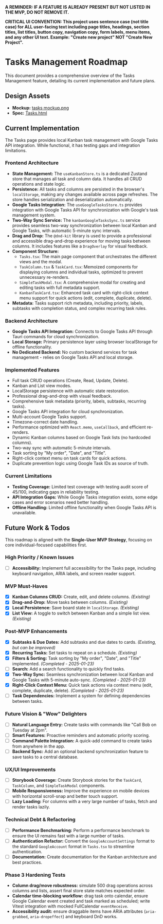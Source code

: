 **A REMINDER: IF A FEATURE IS ALREADY PRESENT BUT NOT LISTED IN THE MVP, DO NOT REMOVE IT.**

**CRITICAL UI CONVENTION: This project uses sentence case (not title case) for ALL user-facing text including page titles, headings, section titles, list titles, button copy, navigation copy, form labels, menu items, and any other UI text. Example: "Create new project" NOT "Create New Project".**

# Tasks Management Roadmap

This document provides a comprehensive overview of the Tasks Management feature, detailing its current implementation and future plans.

## Design Assets

- **Mockup:** [tasks mockup.png](../../design/mockups/tasks%20mockup.png)
- **Spec:** [Tasks.html](../../design/specs/Tasks.html)

## Current Implementation

The Tasks page provides local Kanban task management with Google Tasks API integration. While functional, it has testing gaps and integration limitations.

### Frontend Architecture

- **State Management:** The `useKanbanStore.ts` is a dedicated Zustand store that manages all task and column data. It handles all CRUD operations and state logic.
- **Persistence:** All tasks and columns are persisted in the browser's `localStorage`, making any changes available across page refreshes. The store handles serialization and deserialization automatically.
- **Google Tasks Integration:** The `useGoogleTasksStore.ts` provides integration with Google Tasks API for synchronization with Google's task management system.
- **Two-Way Sync Service:** The `kanbanGoogleTasksSync.ts` service provides seamless two-way synchronization between local Kanban and Google Tasks, with automatic 5-minute sync intervals.
- **Drag and Drop:** The `@dnd-kit` library is used to provide a professional and accessible drag-and-drop experience for moving tasks between columns. It includes features like a `DragOverlay` for visual feedback.
- **Component Structure:**
    - `Tasks.tsx`: The main page component that orchestrates the different views and the modal.
    - `TaskColumn.tsx` & `TaskCard.tsx`: Memoized components for displaying columns and individual tasks, optimized to prevent unnecessary re-renders.
    - `SimpleTaskModal.tsx`: A comprehensive modal for creating and editing tasks with full metadata support.
    - `KanbanTaskCard.tsx`: Enhanced task card with right-click context menu support for quick actions (edit, complete, duplicate, delete).
- **Metadata:** Tasks support rich metadata, including priority, labels, subtasks with completion status, and complex recurring task rules.

### Backend Architecture

- **Google Tasks API Integration:** Connects to Google Tasks API through Tauri commands for cloud synchronization.
- **Local Storage:** Primary persistence layer using browser localStorage for offline functionality.
- **No Dedicated Backend:** No custom backend services for task management - relies on Google Tasks API and local storage.

### Implemented Features

- Full task CRUD operations (Create, Read, Update, Delete).
- Kanban and List view modes.
- LocalStorage persistence with automatic state restoration.
- Professional drag-and-drop with visual feedback.
- Comprehensive task metadata (priority, labels, subtasks, recurring tasks).
- Google Tasks API integration for cloud synchronization.
- Multi-account Google Tasks support.
- Timezone-correct date handling.
- Performance optimized with `React.memo`, `useCallback`, and efficient re-renders.
- Dynamic Kanban columns based on Google Task lists (no hardcoded columns).
- Two-way sync with automatic 5-minute intervals.
- Task sorting by "My order", "Date", and "Title".
- Right-click context menu on task cards for quick actions.
- Duplicate prevention logic using Google Task IDs as source of truth.

### Current Limitations

- **Testing Coverage:** Limited test coverage with testing audit score of 45/100, indicating gaps in reliability testing.
- **API Integration Gaps:** While Google Tasks integration exists, some edge cases and error scenarios need better handling.
- **Offline Handling:** Limited offline functionality when Google Tasks API is unavailable.

## Future Work & Todos

This roadmap is aligned with the **Single-User MVP Strategy**, focusing on core individual-focused capabilities first.

### High Priority / Known Issues

- [ ] **Accessibility:** Implement full accessibility for the Tasks page, including keyboard navigation, ARIA labels, and screen reader support.

### MVP Must-Haves

- [x] **Kanban Columns CRUD:** Create, edit, and delete columns. *(Existing)*
- [x] **Drag-and-Drop:** Move tasks between columns. *(Existing)*
- [x] **Local Persistence:** Save board state in `localStorage`. *(Existing)*
- [x] **List View:** A toggle to switch between Kanban and a simple list view. *(Existing)*

### Post-MVP Enhancements

- [x] **Subtasks & Due Dates:** Add subtasks and due dates to cards. *(Existing, but can be improved)*
- [x] **Recurring Tasks:** Set tasks to repeat on a schedule. *(Existing)*
- [x] **Filters & Sorting:** Task sorting by "My order", "Date", and "Title" implemented. *(Completed - 2025-01-23)*
- [ ] **Search:** Add a search functionality to quickly find tasks.
- [x] **Two-Way Sync:** Seamless synchronization between local Kanban and Google Tasks with 5-minute auto-sync. *(Completed - 2025-01-23)*
- [x] **Right-Click Context Menu:** Quick task actions via context menu (edit, complete, duplicate, delete). *(Completed - 2025-01-23)*
- [ ] **Task Dependencies:** Implement a system for defining dependencies between tasks.

### Future Vision & "Wow" Delighters

- [ ] **Natural Language Entry:** Create tasks with commands like "Call Bob on Tuesday at 2pm".
- [ ] **Smart Features:** Proactive reminders and automatic priority scoring.
- [ ] **Command Palette Integration:** A quick-add command to create tasks from anywhere in the app.
- [ ] **Backend Sync:** Add an optional backend synchronization feature to save tasks to a central database.

### UX/UI Improvements

- [ ] **Storybook Coverage:** Create Storybook stories for the `TaskCard`, `TaskColumn`, and `SimpleTaskModal` components.
- [ ] **Mobile Responsiveness:** Improve the experience on mobile devices with horizontal scroll-snap and better touch support.
- [ ] **Lazy Loading:** For columns with a very large number of tasks, fetch and render tasks lazily.

### Technical Debt & Refactoring

- [ ] **Performance Benchmarking:** Perform a performance benchmark to ensure the UI remains fast with a large number of tasks.
- [ ] **Authentication Refactor:** Convert the `GoogleAccountSettings` format to the standard `GoogleAccount` format in `Tasks.tsx` to streamline authentication.
- [ ] **Documentation:** Create documentation for the Kanban architecture and best practices. 

### Phase 3 Hardening Tests

- **Column drag/move robustness:** simulate 500 drag operations across columns and lists, assert final store state matches expected order.
- **Calendar time-blocking workflow:** drag task onto calendar, ensure Google Calendar event created and task marked as scheduled; write Vitest integration with mocked FullCalendar `eventReceive`.
- **Accessibility audit:** ensure draggable items have ARIA attributes (`aria-grabbed`, `aria-dropeffect`) and keyboard DnD works. 